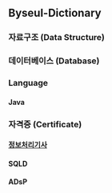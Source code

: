 ## Byseul-Dictionary

### 자료구조 (Data Structure)

### 데이터베이스 (Database)

### Language
#### Java

### 자격증 (Certificate)
#### [정보처리기사](https://github.com/DaSeul-Seo/Byseul-Dictionary/tree/main/Certificate(%EC%9E%90%EA%B2%A9%EC%A6%9D)/%EC%A0%95%EB%B3%B4%EC%B2%98%EB%A6%AC%EA%B8%B0%EC%82%AC)

#### SQLD

#### ADsP